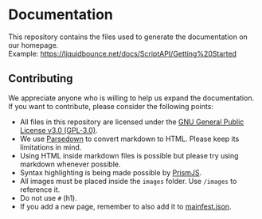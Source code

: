 # Documentation
This repository contains the files used to generate the documentation on our homepage. \
Example: https://liquidbounce.net/docs/ScriptAPI/Getting%20Started

## Contributing
We appreciate anyone who is willing to help us expand the documentation. If you want to contribute, please consider the following points:
- All files in this repository are licensed under the [GNU General Public License v3.0 (GPL-3.0)](LICENSE).
- We use [Parsedown](https://github.com/erusev/parsedown) to convert markdown to HTML. Please keep its limitations in mind.
- Using HTML inside markdown files is possible but please try using markdown whenever possible.
- Syntax highlighting is being made possible by [PrismJS](https://prismjs.com/).
- All images must be placed inside the `images` folder. Use `/images` to reference it.
- Do not use `#` (h1).
- If you add a new page, remember to also add it to [mainfest.json](md/manifest.json).
